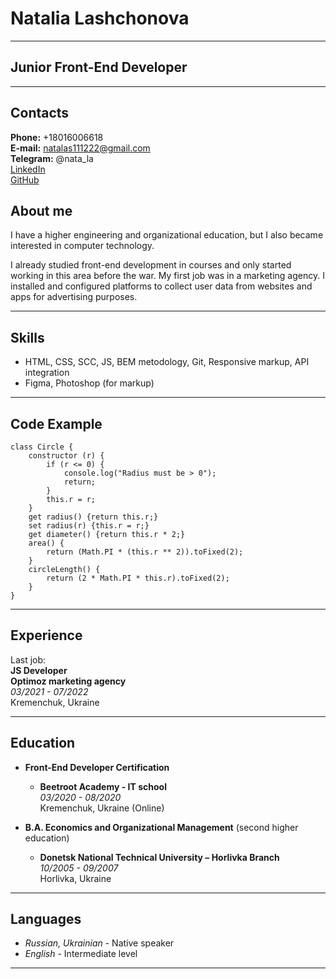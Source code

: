 # Natalia Lashchonova
****************
## Junior Front-End Developer

---

## Contacts
**Phone:** +18016006618<br>
**E-mail:** natalas111222@gmail.com<br>
**Telegram:** @nata_la <br>
[LinkedIn](https://www.linkedin.com/in/n-lash/)<br>
[GitHub](https://github.com/n-lash)<br>

## About me
I have a higher engineering and organizational education, but I also became interested in computer technology.

I already studied front-end development in courses and only started working in this area before the war. My first job was in a marketing agency. I installed and configured platforms to collect user data from websites and apps for advertising purposes.

----

## Skills 
* HTML, CSS, SCC, JS, BEM metodology, Git, Responsive markup, API integration
* Figma, Photoshop (for markup)

----

## Code Example
```
class Circle {
    constructor (r) {
        if (r <= 0) {
            console.log("Radius must be > 0");
            return;
        }
        this.r = r;
    }
    get radius() {return this.r;}
    set radius(r) {this.r = r;}
    get diameter() {return this.r * 2;}
    area() {
        return (Math.PI * (this.r ** 2)).toFixed(2);
    }
    circleLength() {
        return (2 * Math.PI * this.r).toFixed(2);
    }
}
```

---- 

## Experience
Last job:<br>
**JS Developer**<br>
__Optimoz marketing agency__<br>
_03/2021 - 07/2022_<br>
Kremenchuk, Ukraine

----

## Education
* **Front-End Developer Certification**
   - __Beetroot Academy - IT school__ <br>
    _03/2020 - 08/2020_ <br>
   Kremenchuk, Ukraine (Online)

* **B.A. Economics and Organizational Management** (second higher education)<br>
   - __Donetsk National Technical University – Horlivka Branch__<br>
   _10/2005 - 09/2007_<br>
   Horlivka, Ukraine

----

## Languages
- _Russian, Ukrainian_ - Native speaker
- _English_ - Intermediate level

----